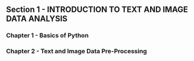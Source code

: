 ## Section 1 - INTRODUCTION TO TEXT AND IMAGE DATA ANALYSIS
### Chapter 1 - Basics of Python
### Chapter 2 - Text and Image Data Pre-Processing
